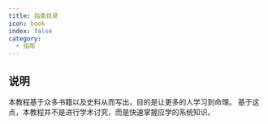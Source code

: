 ```yaml
---
title: 指南目录
icon: book
index: false
category:
  - 指南
---
```

## 说明
本教程基于众多书籍以及史料从而写出，目的是让更多的人学习到命理。
基于这点，本教程并不是进行学术讨究，而是快速掌握应学的系统知识。
